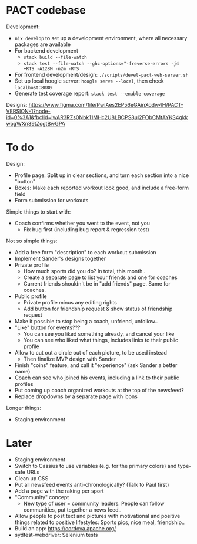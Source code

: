 # PACT codebase

Development:
- `nix develop` to set up a development environment, where all necessary
  packages are available
- For backend development
  * `stack build --file-watch`
  * `stack test --file-watch --ghc-options="-freverse-errors -j4 +RTS -A128M
    -n2m -RTS`
- For frontend development/design: `./scripts/devel-pact-web-server.sh`
- Set up local hoogle server: `hoogle serve --local`, then check
  `localhost:8080`
- Generate test coverage report: `stack test --enable-coverage`

Designs: https://www.figma.com/file/PwiAes2EP56eGAinXodw4H/PACT-VERSION-1?node-id=0%3A1&fbclid=IwAR3RZs0Nbk11MHc2U8LBCPS8uI2FObCMtAYKS4qkkwogWXn39tZcgtBwGPA

# To do

Design:
- Profile page: Split up in clear sections, and turn each section into a nice
  "button"
- Boxes: Make each reported workout look good, and include a free-form field
- Form submission for workouts

Simple things to start with:
- Coach confirms whether you went to the event, not you
  * Fix bug first (including bug report & regression test)

Not so simple things:
- Add a free form "description" to each workout submission
- Implement Sander's designs together
- Private profile
  * How much sports did you do? In total, this month..
  * Create a separate page to list your friends and one for coaches
  * Current friends shouldn't be in "add friends" page. Same for coaches.
- Public profile
  * Private profile minus any editing rights
  * Add button for friendship request & show status of friendship request
- Make it possible to stop being a coach, unfriend, unfollow..
- "Like" button for events???
  * You can see you liked something already, and cancel your like
  * You can see who liked what things, includes links to their public profile
- Allow to cut out a circle out of each picture, to be used instead
  * Then finalize MVP design with Sander
- Finish "coins" feature, and call it "experience" (ask Sander a better name)
- Coach can see who joined his events, including a link to their public profiles
- Put coming up coach organized workouts at the top of the newsfeed?
- Replace dropdowns by a separate page with icons

Longer things:
- Staging environment

# Later

- Staging environment
- Switch to Cassius to use variables (e.g. for the primary colors) and type-safe
  URLs
- Clean up CSS
- Put all newsfeed events anti-chronologically? (Talk to Paul first)
- Add a page with the raking per sport
- "Community" concept
  * New type of user = community leaders. People can follow communities, put
    together a news feed..
- Allow people to post text and pictures with motivational and positive things
  related to positive lifestyles: Sports pics, nice meal, friendship..
- Build an app: https://cordova.apache.org/
- sydtest-webdriver: Selenium tests



